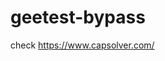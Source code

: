 # geetest-bypass
check https://www.capsolver.com/ 





















                                                                                                                                                                        